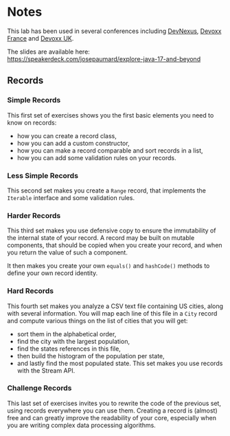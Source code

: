 Notes
=====

This lab has been used in several conferences including [DevNexus](https://devnexus.com/), [Devoxx France](https://www.devoxx.fr/) and [Devoxx UK](https://www.devoxx.co.uk/).

The slides are available here: https://speakerdeck.com/josepaumard/explore-java-17-and-beyond

## Records

### Simple Records

This first set of exercises shows you the first basic elements you need to know on records:
- how you can create a record class,
- how you can add a custom constructor,
- how you can make a record comparable and sort records in a list,
- how you can add some validation rules on your records. 

### Less Simple Records

This second set makes you create a `Range` record, that implements the `Iterable` interface and some validation rules. 

### Harder Records

This third set makes you use defensive copy to ensure the immutability of the internal state of your record. A record may be built on mutable components, that should be copied when you create your record, and when you return the value of such a component. 

It then makes you create your own `equals()` and `hashCode()` methods to define your own record identity. 

### Hard Records

This fourth set makes you analyze a CSV text file containing US cities, along with several information. You will map each line of this file in a `City` record and compute various things on the list of cities that you will get:
- sort them in the alphabetical order,
- find the city with the largest population,
- find the states references in this file,
- then build the histogram of the population per state,
- and lastly find the most populated state. 
This set makes you use records with the Stream API. 

### Challenge Records

This last set of exercises invites you to rewrite the code of the previous set, using records everywhere you can use them. Creating a record is (almost) free and can greatly improve the readability of your core, especially when you are writing complex data processing algorithms. 